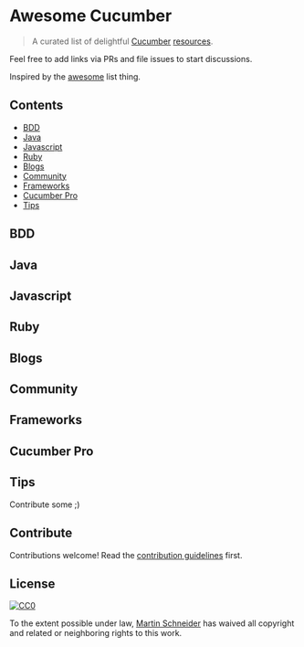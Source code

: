 # Awesome Cucumber

> A curated list of delightful [Cucumber](https://cucumber.io/) [resources](#contents).

Feel free to add links via PRs and file issues to start discussions.

Inspired by the [awesome](https://github.com/sindresorhus/awesome) list thing.

## Contents

- [BDD](#bdd)
- [Java](#java)
- [Javascript](#javascript)
- [Ruby](#ruby)
- [Blogs](#blogs)
- [Community](#community)
- [Frameworks](#frameworks)
- [Cucumber Pro](#cucumber-pro)
- [Tips](#tips)

## BDD

## Java

## Javascript

## Ruby

## Blogs

## Community

## Frameworks

## Cucumber Pro

## Tips

Contribute some ;)


## Contribute

Contributions welcome! Read the [contribution guidelines](contributing.md) first.

## License

[![CC0](http://mirrors.creativecommons.org/presskit/buttons/88x31/svg/cc-zero.svg)](https://creativecommons.org/publicdomain/zero/1.0/)

To the extent possible under law, [Martin Schneider](https://github.com/martinschneider) has waived all copyright and related or neighboring rights to this work.

